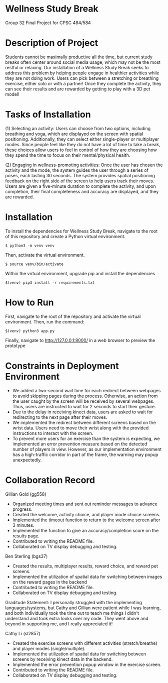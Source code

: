 # Wellness Study Break
Group 32 Final Project for CPSC 484/584

# Description of Project
Students cannot be maximally productive all the time, but current study breaks often center around social media usage, which may not be the most restful or relaxing. Our installation of a Wellness Study Break seeks to address this problem by helping people engage in healthier activities while they are not doing work. Users can pick between a stretching or breathing exercise, either solo or with a partner! Once they complete the activity, they can see their results and are rewarded by getting to play with a 3D pet model!

# Tasks of Installation
(1) Selecting an activity: Users can choose from two options, including breathing and yoga, which are displayed on the screen with spatial positioning. Additionally, they can select either single-player or multiplayer modes. Since people feel like they do not have a lot of time to take a break, these choices allow users to feel in control of how they are choosing how they spend the time to focus on their mental/physical health.


(2) Engaging in wellness-promoting activities: Once the user has chosen the activity and the mode, the system guides the user through a series of poses, each lasting 30 seconds. The system provides spatial positioning feedback on the right side of the screen to help users track their moves. Users are given a five-minute duration to complete the activity, and upon completion, their final completeness and accuracy are displayed, and they are rewarded.

# Installation
To install the dependencies for Wellness Study Break, navigate to the root of this repository and create a Python virtual environment.
```
$ python3 -m venv venv
```
Then, activate the virtual environment.
```
$ source venv/bin/activate
```
Within the virtual environment, upgrade pip and install the dependencies
```
$(venv) pip3 install -r requirements.txt
```

# How to Run
First, navigate to the root of the repository and activate the virtual environment. Then, run the command:
```
$(venv) python3 app.py
```
Finally, navigate to http://127.0.0.1:8000/ in a web browser to preview the prototype

# Constraints in Deployment Environment
- We added a two-second wait time for each redirect between webpages to avoid skipping pages during the process. Otherwise, an action from the user caught by the screen will be received by several webpages. Thus, users are instructed to wait for 2 seconds to start their gesture.   
- Due to the delay in receiving kinect data, users are asked to wait for redirecting to the next page after their moves.
- We implemented the redirect between different screens based on the wrist data. Users need to move their wrist along with the provided instructions to interact with the screen.
- To prevent more users for an exercise than the system is expecting, we implemented an error prevention measure based on the detected number of players in view. However, as our implementation environment has a high-traffic corridor in part of the frame, the warning may popup unexpectedly.

# Collaboration Record
Gillian Gold (gg558)
- Organized meeting times and sent out reminder messages to advance progress.
- Created the welcome, activity choice, and player mode choice screens.
- Implemented the timeout function to return to the welcome screen after 3 minutes.
- Implemented the function to give an accuracy/completion score on the results page.
- Contributed to writing the README file.
- Collaborated on TV display debugging and testing.

Ben Sterling (bgs37)
- Created the results, multiplayer results, reward choice, and reward pet screens.  
- Implemented the utilization of spatial data for switching between images on the reward pages in the backend
- Contributed to writing the README file.  
- Collaborated on TV display debugging and testing.

Graditude Statement: I personally struggled with the implementing languages/systems, but Cathy and Gillian were patient while I was learning, and both individually took the time out to teach me things I didn't understand and took extra looks over my code. They went above and beyond in supporting me, and I really appreciated it!

Cathy Li (sl2857)
- Created the exercise screens with different activities (stretch/breathe) and player modes (single/multiple).
- Implemented the utilization of spatial data for switching between screens by receiving kinect data in the backend.
- Implemented the error prevention popup window in the exercise screen.
- Contributed to writing the README file.
- Collaborated on TV display debugging and testing.
